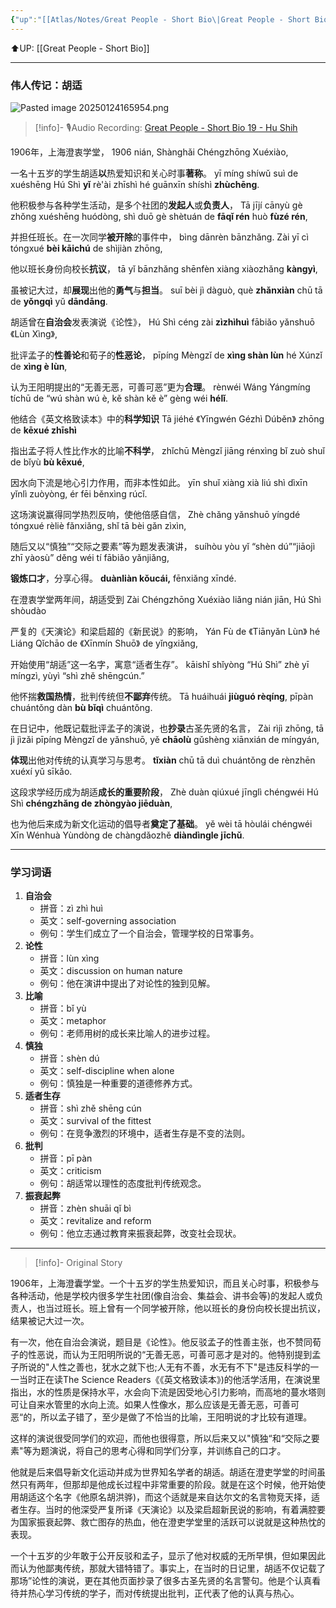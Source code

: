 ```yaml
---
{"up":"[[Atlas/Notes/Great People - Short Bio\|Great People - Short Bio]]","dg-publish":true,"permalink":"/atlas/notes/great-people-short-bio-19-hu-shih/","dgPassFrontmatter":true}
---
```


⬆️UP: [[Great People - Short Bio]]


---
### 伟人传记：胡适

![Pasted image 20250124165954.png](/img/user/Atlas/Utilities/Images/Pasted%20image%2020250124165954.png)

> [!info]- 🎙️Audio Recording: [Great People - Short Bio 19 - Hu Shih]()

1906年，上海澄衷学堂，
1906 nián, Shànghǎi Chéngzhōng Xuéxiào, 

一名十五岁的学生胡适**以**热爱知识和关心时事**著称**。
yī míng shíwǔ suì de xuéshēng Hú Shì **yǐ** rè'ài zhīshì hé guānxīn shíshì **zhùchēng**. 

他积极参与各种学生活动，是多个社团的**发起人**或**负责人**，
Tā jījí cānyù gè zhǒng xuéshēng huódòng, shì duō gè shètuán de **fāqǐ rén** huò **fùzé rén**, 

并担任班长。在一次同学**被开除**的事件中，
bìng dānrèn bānzhǎng. Zài yī cì tóngxué **bèi kāichú** de shìjiàn zhōng, 

他以班长身份向校长**抗议**，
tā yǐ bānzhǎng shēnfèn xiàng xiàozhǎng **kàngyì**, 

虽被记大过，却**展现**出他的**勇气**与**担当**。
suī bèi jì dàguò, què **zhǎnxiàn** chū tā de **yǒngqì** yǔ **dāndāng**.


胡适曾在**自治会**发表演说《论性》，
Hú Shì céng zài **zìzhìhuì** fābiǎo yǎnshuō 《Lùn Xìng》, 

批评孟子的**性善论**和荀子的**性恶论**，
pīpíng Mèngzǐ de **xìng shàn lùn** hé Xúnzǐ de **xìng è lùn**, 

认为王阳明提出的“无善无恶，可善可恶”更为**合理**。
rènwéi Wáng Yángmíng tíchū de “wú shàn wú è, kě shàn kě è” gèng wéi **hélǐ**. 

他结合《英文格致读本》中的**科学知识**
Tā jiéhé 《Yīngwén Gézhì Dúběn》 zhōng de **kēxué zhīshì** 

指出孟子将人性比作水的比喻**不科学**，
zhǐchū Mèngzǐ jiāng rénxìng bǐ zuò shuǐ de bǐyù **bù kēxué**, 

因水向下流是地心引力作用，而非本性如此。
yīn shuǐ xiàng xià liú shì dìxīn yǐnlì zuòyòng, ér fēi běnxìng rúcǐ. 

这场演说赢得同学热烈反响，使他倍感自信，
Zhè chǎng yǎnshuō yíngdé tóngxué rèliè fǎnxiǎng, shǐ tā bèi gǎn zìxìn, 

随后又以“慎独”“交际之要素”等为题发表演讲，
suíhòu yòu yǐ “shèn dú”“jiāojì zhī yàosù” děng wéi tí fābiǎo yǎnjiǎng, 

**锻炼口才**，分享心得。
**duànliàn kǒucái,** fēnxiǎng xīndé.


在澄衷学堂两年间，胡适受到
Zài Chéngzhōng Xuéxiào liǎng nián jiān, Hú Shì shòudào 

严复的《天演论》和梁启超的《新民说》的影响，
Yán Fù de 《Tiānyǎn Lùn》 hé Liáng Qǐchāo de 《Xīnmín Shuō》 de yǐngxiǎng, 

开始使用“胡适”这一名字，寓意“适者生存”。
kāishǐ shǐyòng “Hú Shì” zhè yī míngzì, yùyì “shì zhě shēngcún.” 

他怀揣**救国热情**，批判传统但**不鄙弃**传统。
Tā huáihuái **jiùguó rèqíng**, pīpàn chuántǒng dàn **bù bǐqì** chuántǒng. 

在日记中，他既记载批评孟子的演说，也**抄录**古圣先贤的名言，
Zài rìjì zhōng, tā jì jìzǎi pīpíng Mèngzǐ de yǎnshuō, yě **chāolù** gǔshèng xiānxián de míngyán, 

**体现**出他对传统的认真学习与思考。
**tǐxiàn** chū tā duì chuántǒng de rènzhēn xuéxí yǔ sīkǎo. 

这段求学经历成为胡适**成长的重要阶段**，
Zhè duàn qiúxué jīnglì chéngwéi Hú Shì **chéngzhǎng de zhòngyào jiēduàn**, 

也为他后来成为新文化运动的倡导者**奠定了基础**。
yě wèi tā hòulái chéngwéi Xīn Wénhuà Yùndòng de chàngdǎozhě **diàndìngle jīchǔ**.

---

### 学习词语

1. **自治会**
    - 拼音：zì zhì huì
    - 英文：self-governing association
    - 例句：学生们成立了一个自治会，管理学校的日常事务。
2. **论性**
    - 拼音：lùn xìng
    - 英文：discussion on human nature
    - 例句：他在演讲中提出了对论性的独到见解。
3. **比喻**
    - 拼音：bǐ yù
    - 英文：metaphor
    - 例句：老师用树的成长来比喻人的进步过程。
4. **慎独**
    - 拼音：shèn dú
    - 英文：self-discipline when alone
    - 例句：慎独是一种重要的道德修养方式。
5. **适者生存**
    - 拼音：shì zhě shēng cún
    - 英文：survival of the fittest
    - 例句：在竞争激烈的环境中，适者生存是不变的法则。
6. **批判**
    - 拼音：pī pàn
    - 英文：criticism
    - 例句：胡适常以理性的态度批判传统观念。
7. **振衰起弊**
    - 拼音：zhèn shuāi qǐ bì
    - 英文：revitalize and reform
    - 例句：他立志通过教育来振衰起弊，改变社会现状。



---
> [!info]- Original Story
> 

1906年，上海澄囊学堂。一个十五岁的学生热爱知识，而且关心时事，积极参与各种活动，他是学校内很多学生社团(像自治会、集益会、讲书会等)的发起人或负责人，也当过班长。班上曾有一个同学被开除，他以班长的身份向校长提出抗议，结果被记大过一次。

有一次，他在自治会演说，题目是《论性》。他反驳孟子的性善主张，也不赞同荀子的性恶说，而认为王阳明所说的“无善无恶，可善可恶才是对的。他特别提到孟子所说的"人性之善也，犹水之就下也;人无有不善，水无有不下"是违反科学的一一当时正在读The Science Readers《《英文格致读本》)的他活学活用，在演说里指出，水的性质是保持水平，水会向下流是因受地心引力影响，而高地的蔓水塔则可让自来水管里的水向上流。如果人性像水，那么应该是无善无恶，可善可恶“的，所以孟子错了，至少是做了不恰当的比喻，王阳明说的才比较有道理。

这样的演说很受同学们的欢迎，而他也很得意，所以后来又以"慎独“和“交际之要素"等为题演说，将自己的思考心得和同学们分享，并训练自己的口才。

他就是后来倡导新文化运动并成为世界知名学者的胡适。胡适在澄吏学堂的时间虽然只有两年，但那却是他成长过程中非常重要的阶段。就是在这个时候，他开始使用胡适这个名字《他原名胡洪骅)，而这个适就是来自达尔文的名言物竞天择，适者生存。当时的他深受严复所译《天演论》以及梁启超新民说的影响，有着满腔要为国家振衰起弊、救亡图存的热血，他在澄吏学堂里的活跃可以说就是这种热忱的表现。

一个十五岁的少年敢于公开反驳和孟子，显示了他对权威的无所早惧，但如果因此而认为他鄙夷传统，那就大错特错了。事实上，在当时的日记里，胡适不仅记载了那场”论性的演说，更在其他页面抄录了很多古圣先贤的名言警句。他是个认真看待并热心学习传统的学子，而对传统提出批判，正代表了他的认真与热心。
